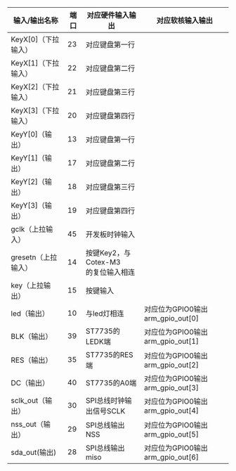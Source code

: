 |输入/输出名称| 端口|对应硬件输入输出|对应软核输入输出|
| ---- | ---- | ---- | --- |
|KeyX[0]（下拉输入）|23|对应键盘第一行|
|KeyX[1]（下拉输入）|22|对应键盘第二行|
|KeyX[2]（下拉输入）|21|对应键盘第三行|
|KeyX[3]（下拉输入）|20|对应键盘第四行|
|KeyY[0]（输出）|13|对应键盘第一行|
|KeyY[1]（输出）|17|对应键盘第二行|
|KeyY[2]（输出）|18|对应键盘第三行|
|KeyY[3]（输出）|19|对应键盘第四行|
|gclk（上拉输入）|45|开发板时钟输入|
|gresetn（上拉输入）|14|按键Key2，与Cotex-M3 </br> 的复位输入相连|
|key（上拉输出）|15|按键输入|
|led（输出）|10|与led灯相连|对应位为GPIO0输出arm_gpio_out[0]|
|BLK（输出）|39|ST7735的LEDK端|对应位为GPIO0输出arm_gpio_out[1]|
|RES（输出）|35|ST7735的RES端|对应位为GPIO0输出arm_gpio_out[2]|
|DC（输出）|40|ST7735的A0端|对应位为GPIO0输出arm_gpio_out[3]|
|sclk_out（输出）|30|SPI总线时钟输出信号SCLK|对应位为GPIO0输出arm_gpio_out[4]|
|nss_out（输出）|29|SPI总线输出NSS|对应位为GPIO0输出arm_gpio_out[5]|
|sda_out(输出)|28|SPI总线输出miso|对应位为GPIO0输出arm_gpio_out[6]|
